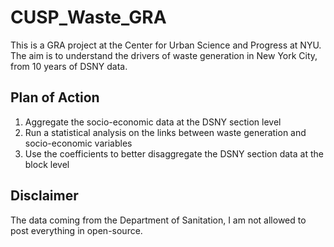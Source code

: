 # CUSP_Waste_GRA

This is a GRA project at the Center for Urban Science and Progress at NYU. The aim is to understand the drivers of waste generation in New York City, from 10 years of DSNY data.

## Plan of Action
   1. Aggregate the socio-economic data at the DSNY section level
   2. Run a statistical analysis on the links between waste generation and socio-economic variables
   3. Use the coefficients to better disaggregate the DSNY section data at the block level

## Disclaimer
The data coming from the Department of Sanitation, I am not allowed to post everything in open-source.